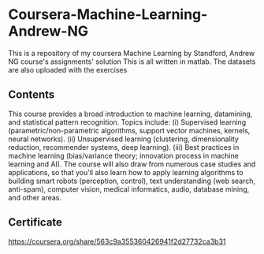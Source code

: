 # Coursera-Machine-Learning-Andrew-NG
This is a repository of my coursera Machine Learning by Standford, Andrew NG course's assignments' solution  This is all written in matlab. The datasets are also uploaded with the exercises

## Contents
This course provides a broad introduction to machine learning, datamining, and statistical pattern recognition. Topics include: (i) Supervised learning (parametric/non-parametric algorithms, support vector machines, kernels, neural networks). (ii) Unsupervised learning (clustering, dimensionality reduction, recommender systems, deep learning). (iii) Best practices in machine learning (bias/variance theory; innovation process in machine learning and AI). The course will also draw from numerous case studies and applications, so that you'll also learn how to apply learning algorithms to building smart robots (perception, control), text understanding (web search, anti-spam), computer vision, medical informatics, audio, database mining, and other areas.

## Certificate

https://coursera.org/share/563c9a355360426941f2d27732ca3b31

